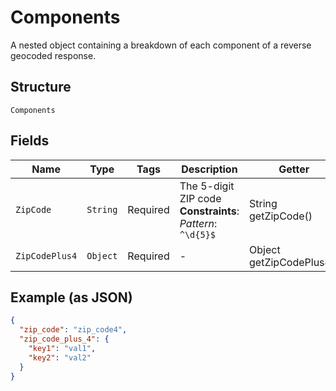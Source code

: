 
# Components

A nested object containing a breakdown of each component of a reverse geocoded response.

## Structure

`Components`

## Fields

| Name | Type | Tags | Description | Getter | Setter |
|  --- | --- | --- | --- | --- | --- |
| `ZipCode` | `String` | Required | The 5-digit ZIP code<br>**Constraints**: *Pattern*: `^\d{5}$` | String getZipCode() | setZipCode(String zipCode) |
| `ZipCodePlus4` | `Object` | Required | - | Object getZipCodePlus4() | setZipCodePlus4(Object zipCodePlus4) |

## Example (as JSON)

```json
{
  "zip_code": "zip_code4",
  "zip_code_plus_4": {
    "key1": "val1",
    "key2": "val2"
  }
}
```

